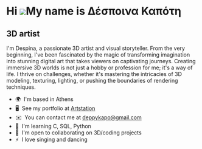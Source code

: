 Hi ![](https://user-images.githubusercontent.com/18350557/176309783-0785949b-9127-417c-8b55-ab5a4333674e.gif)My name is Δέσποινα Καπότη
=======================================================================================================================================

3D artist
---------

I'm Despina, a passionate 3D artist and visual storyteller. From the very beginning, I've been fascinated by the magic of transforming imagination into stunning digital art that takes viewers on captivating journeys. Creating immersive 3D worlds is not just a hobby or profession for me; it's a way of life. I thrive on challenges, whether it's mastering the intricacies of 3D modeling, texturing, lighting, or pushing the boundaries of rendering techniques.

* 🌍  I'm based in Athens
* 🖥️  See my portfolio at [Artstation](http://despinakapoti5.artstation.com/)
* ✉️  You can contact me at [deppykapo@gmail.com](mailto:deppykapo@gmail.com)
* 🧠  I'm learning C, SQL, Python
* 🤝  I'm open to collaborating on 3D/coding projects
* ⚡  I love singing and dancing
